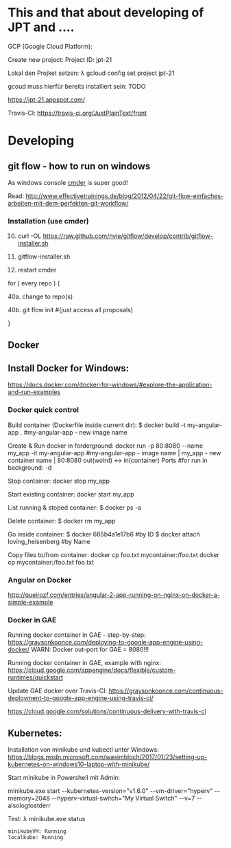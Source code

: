 # This and that about developing of JPT and ....

GCP (Google Cloud Platform):

Create new project:
Project ID: jpt-21

Lokal den Projket setzen:
λ gcloud config set project jpt-21

gcoud muss hierfür bereits installiert sein:
TODO

https://jpt-21.appspot.com/


Travis-CI: https://travis-ci.org/JustPlainText/front



# Developing

## git flow - how to run on windows

As windows console <a href="http://cmder.net/">cmder</a> is super good!

Read: http://www.effectivetrainings.de/blog/2012/04/22/git-flow-einfaches-arbeiten-mit-dem-perfekten-git-workflow/

### Installation (use cmder)

10. curl -OL https://raw.github.com/nvie/gitflow/develop/contrib/gitflow-installer.sh

20. gitflow-installer.sh

30. restart cmder

 for ( every repo ) {

  40a. change to repo(s)

  40b. git flow init #(just access all proposals)

 }

## Docker

## Install Docker for Windows:
https://docs.docker.com/docker-for-windows/#explore-the-application-and-run-examples

### Docker quick control
Build container (Dockerfile inside current dir):
$ docker build -t my-angular-app .
#my-angular-app - new image name

Create & Run docker in forderground:
docker run -p 80:8080 --name my_app -it my-angular-app
#my-angular-app - image name | my_app - new container name | 80:8080 out(wolrd) <-> in(container) Ports
#for run in background: -d

Stop container:
docker stop my_app

Start existing container:
docker start my_app

List running & stoped container:
$ docker ps -a

Delete container:
$ docker rm my_app

Go inside container:
$ docker  665b4a1e17b6 #by ID
$ docker attach loving_heisenberg #by Name

Copy files to/from container:
docker cp foo.txt mycontainer:/foo.txt
docker cp mycontainer:/foo.txt foo.txt

### Angular on Docker
http://queirozf.com/entries/angular-2-app-running-on-nginx-on-docker-a-simple-example

### Docker in GAE

Running docker container in GAE - step-by-step:
https://graysonkoonce.com/deploying-to-google-app-engine-using-docker/
WARN: Docker out-port for GAE = 8080!!!

Running docker container in GAE, example with nginx:
https://cloud.google.com/appengine/docs/flexible/custom-runtimes/quickstart

Update GAE docker over Travis-CI:
https://graysonkoonce.com/continuous-deployment-to-google-app-engine-using-travis-ci/

https://cloud.google.com/solutions/continuous-delivery-with-travis-ci


## Kubernetes:

Installation von minikube und kubectl unter Windows:
https://blogs.msdn.microsoft.com/wasimbloch/2017/01/23/setting-up-kubernetes-on-windows10-laptop-with-minikube/

Start minikube in Powershell mit Admin:

minikube.exe start --kubernetes-version="v1.6.0" --vm-driver="hyperv" --memory=2048 --hyperv-virtual-switch="My Virtual Switch" --v=7 --alsologtostderr

Test:
λ minikube.exe status
```
minikubeVM: Running
localkube: Running
```
